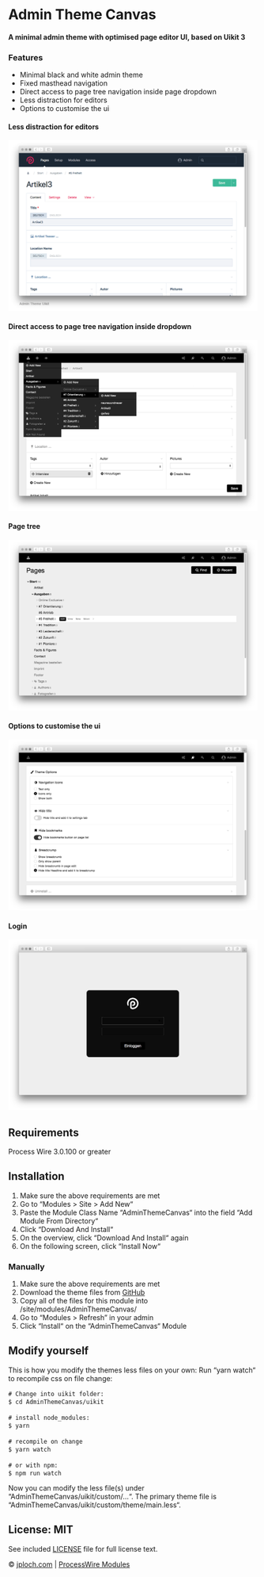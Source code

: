 # Admin Theme Canvas
#### A minimal admin theme with optimised page editor UI, based on Uikit 3

### Features

* Minimal black and white admin theme 
* Fixed masthead navigation
* Direct access to page tree navigation inside page dropdown 
* Less distraction for editors
* Options to customise the ui


#### Less distraction for editors
![alt text](https://raw.githubusercontent.com/jploch/AdminThemeCanvas/main/docs/images/edit.gif "Page edit screen")

#### Direct access to page tree navigation inside dropdown 
![alt text](https://raw.githubusercontent.com/jploch/AdminThemeCanvas/main/docs/images/nav.png "Navigation")

#### Page tree
![alt text](https://raw.githubusercontent.com/jploch/AdminThemeCanvas/main/docs/images/tree.png "Page Tree")

#### Options to customise the ui
![alt text](https://raw.githubusercontent.com/jploch/AdminThemeCanvas/main/docs/images/options.png "Options")

#### Login
![alt text](https://raw.githubusercontent.com/jploch/AdminThemeCanvas/main/docs/images/login.png "Login")


## Requirements

Process Wire 3.0.100 or greater

## Installation

1. Make sure the above requirements are met
1. Go to “Modules > Site > Add New“
2. Paste the Module Class Name “AdminThemeCanvas“ into the field “Add Module From Directory“
3. Click “Download And Install“
4. On the overview, click “Download And Install“ again
5. On the following screen, click “Install Now“

### Manually

1. Make sure the above requirements are met
2. Download the theme files from [GitHub](https://github.com/jploch/AdminThemeCanvas) 
3. Copy all of the files for this module into /site/modules/AdminThemeCanvas/
4. Go to “Modules > Refresh” in your admin
5. Click “Install“ on the “AdminThemeCanvas“ Module


## Modify yourself

This is how you modify the themes less files on your own: Run “yarn watch“ to recompile css on file change:

	# Change into uikit folder:
	$ cd AdminThemeCanvas/uikit

	# install node_modules:
	$ yarn

	# recompile on change
	$ yarn watch

	# or with npm:
	$ npm run watch

Now you can modify the less file(s) under “AdminThemeCanvas/uikit/custom/…“.
The primary theme file is “AdminThemeCanvas/uikit/custom/theme/main.less“.


## License: MIT

See included [LICENSE](https://github.com/jploch/AdminThemeCanvas/blob/master/LICENSE) file for full license text.

© [jploch.com](https://www.janploch.de) | [ProcessWire Modules](https://modules.processwire.com/authors/jploch/)
